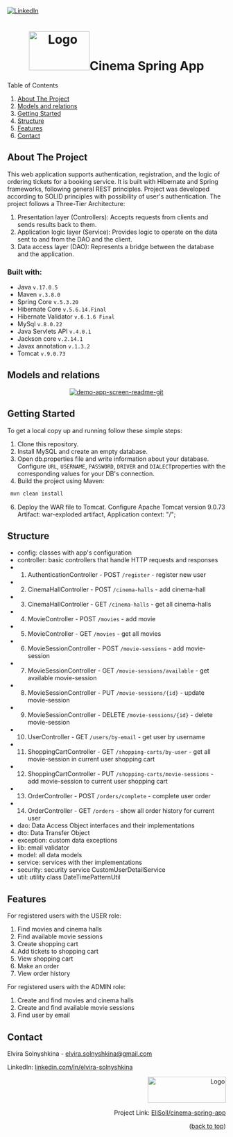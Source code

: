 
[![LinkedIn][linkedin-shield]][linkedin-url]

<div align="center"><h1><img src="https://cdn-icons-png.flaticon.com/512/1183/1183669.png" alt="Logo" width="140" height="90">Cinema Spring App</h1></div>
  <summary>Table of Contents</summary>
  <ol>
    <li>
      <a href="#about-the-project">About The Project</a></li>
    <li><a href="#models-and-relations">Models and relations</a></li>
    <li><a href="#getting-started">Getting Started</a></li>
    <li><a href="#structure">Structure</a></li>
    <li><a href="#features">Features</a></li>
    <li><a href="#contact">Contact</a></li>
  </ol>

## About The Project

This web application supports authentication, registration, and the logic of ordering tickets for a booking service. It is built with Hibernate and Spring frameworks, following general REST principles. Project was developed according to SOLID principles with possibility of user's authentication.
The project follows a Three-Tier Architecture:
1. Presentation layer (Controllers): Accepts requests from clients and sends results back to them.
2. Application logic layer (Service): Provides logic to operate on the data sent to and from the DAO and the client.
3. Data access layer (DAO): Represents a bridge between the database and the application.

### Built with:

* Java  ```v.17.0.5 ```
* Maven ```v.3.8.0```
* Spring Core ```v.5.3.20```
* Hibernate Core ```v.5.6.14.Final```
* Hibernate Validator ```v.6.1.6 Final```
* MySql ```v.8.0.22```
* Java Servlets API ```v.4.0.1```
* Jackson core ```v.2.14.1```
* Javax annotation ```v.1.3.2```
* Tomcat ```v.9.0.73```

## Models and relations
<div align="center"><a href="https://i.ibb.co/N9RWb12/model-relations.png"><img src="https://i.ibb.co/N9RWb12/model-relations.png" alt="demo-app-screen-readme-git" border="0"></a></div>

## Getting Started

To get a local copy up and running follow these simple steps:
1. Clone this repository.
2. Install MySQL and create an empty database.
4. Open db.properties file and write information about your database. Configure ```URL```, ```USERNAME```, ```PASSWORD```, ```DRIVER``` and ```DIALECT```properties with the corresponding values for your DB's connection.
5. Build the project using Maven:
 ```sh
  mvn clean install
  ```
6. Deploy the WAR file to Tomcat. Configure Apache Tomcat version 9.0.73 Artifact: war-exploded artifact, Application context: "/";

## Structure

* config: classes with app's configuration
* controller: basic controllers that handle HTTP requests and responses
* 1. AuthenticationController - POST ```/register``` - register new user
* 2. CinemaHallController - POST ```/cinema-halls``` - add cinema-hall
* 3. CinemaHallController - GET ```/cinema-halls``` - get all cinema-halls
* 4. MovieController - POST ```/movies``` - add movie
* 5. MovieController - GET ```/movies``` - get all movies
* 6. MovieSessionController - POST ```/movie-sessions``` - add movie-session
* 7. MovieSessionController - GET ```/movie-sessions/available``` - get available movie-session
* 8. MovieSessionController - PUT ```/movie-sessions/{id}``` - update movie-session
* 9. MovieSessionController - DELETE ```/movie-sessions/{id}``` - delete movie-session
* 10. UserController - GET ```/users/by-email``` - get user by username
* 11. ShoppingCartController - GET ```/shopping-carts/by-user``` - get all movie-session in current user shopping cart
* 12. ShoppingCartController - PUT ```/shopping-carts/movie-sessions``` - add movie-session to current user shopping cart
* 13. OrderController - POST ```/orders/complete``` - complete user order
* 14. OrderController - GET ```/orders``` - show all order history for current user
* dao: Data Access Object interfaces and their implementations
* dto: Data Transfer Object
* exception: custom data exceptions
* lib: email validator
* model: all data models
* service: services with ther implementations
* security: security service CustomUserDetailService
* util: utility class DateTimePatternUtil

## Features
For registered users with the USER role:

1. Find movies and cinema halls 
2. Find available movie sessions 
3. Create shopping cart 
4. Add tickets to shopping cart 
5. View shopping cart 
6. Make an order 
7. View order history 

For registered users with the ADMIN role:

1. Create and find movies and cinema halls
2. Create and find available movie sessions
3. Find user by email


## Contact

Elvira Solnyshkina - elvira.solnyshkina@gmail.com

LinkedIn: [linkedin.com/in/elvira-solnyshkina](https://www.linkedin.com/in/elvira-solnyshkina-232958117/)
<div align="right"><img src="https://i.ibb.co/cJyzyTZ/629b7b077c5cd817694c3233.png" alt="Logo" width="180" height="60">

Project Link: [EliSoll/cinema-spring-app](https://github.com/EliSoll/cinema-spring-app)</div>
<p align="right">(<a href="#readme-top">back to top</a>)</p></div>

[linkedin-shield]: https://img.shields.io/badge/-LinkedIn-black.svg?style=for-the-badge&logo=linkedin&colorB=555
[linkedin-url]: https://www.linkedin.com/in/elvira-solnyshkina-232958117/
